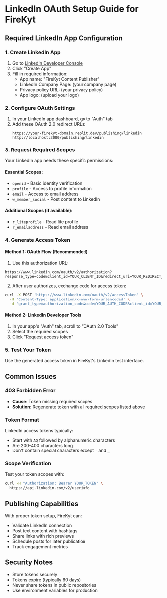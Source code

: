 # LinkedIn OAuth Setup Guide for FireKyt

## Required LinkedIn App Configuration

### 1. Create LinkedIn App
1. Go to [LinkedIn Developer Console](https://developer.linkedin.com/)
2. Click "Create App"
3. Fill in required information:
   - App name: "FireKyt Content Publisher"
   - LinkedIn Company Page: (your company page)
   - Privacy policy URL: (your privacy policy)
   - App logo: (upload your logo)

### 2. Configure OAuth Settings
1. In your LinkedIn app dashboard, go to "Auth" tab
2. Add these OAuth 2.0 redirect URLs:
   ```
   https://your-firekyt-domain.replit.dev/publishing/linkedin
   http://localhost:3000/publishing/linkedin
   ```

### 3. Request Required Scopes
Your LinkedIn app needs these specific permissions:

#### Essential Scopes:
- `openid` - Basic identity verification
- `profile` - Access to profile information
- `email` - Access to email address
- `w_member_social` - Post content to LinkedIn

#### Additional Scopes (if available):
- `r_liteprofile` - Read lite profile
- `r_emailaddress` - Read email address

### 4. Generate Access Token

#### Method 1: OAuth Flow (Recommended)
1. Use this authorization URL:
```
https://www.linkedin.com/oauth/v2/authorization?response_type=code&client_id=YOUR_CLIENT_ID&redirect_uri=YOUR_REDIRECT_URI&scope=openid%20profile%20email%20w_member_social
```

2. After user authorizes, exchange code for access token:
```bash
curl -X POST 'https://www.linkedin.com/oauth/v2/accessToken' \
  -H 'Content-Type: application/x-www-form-urlencoded' \
  -d 'grant_type=authorization_code&code=YOUR_AUTH_CODE&client_id=YOUR_CLIENT_ID&client_secret=YOUR_CLIENT_SECRET&redirect_uri=YOUR_REDIRECT_URI'
```

#### Method 2: LinkedIn Developer Tools
1. In your app's "Auth" tab, scroll to "OAuth 2.0 Tools"
2. Select the required scopes
3. Click "Request access token"

### 5. Test Your Token
Use the generated access token in FireKyt's LinkedIn test interface.

## Common Issues

### 403 Forbidden Error
- **Cause**: Token missing required scopes
- **Solution**: Regenerate token with all required scopes listed above

### Token Format
LinkedIn access tokens typically:
- Start with `AQ` followed by alphanumeric characters
- Are 200-400 characters long
- Don't contain special characters except `-` and `_`

### Scope Verification
Test your token scopes with:
```bash
curl -H "Authorization: Bearer YOUR_TOKEN" \
  https://api.linkedin.com/v2/userinfo
```

## Publishing Capabilities

With proper token setup, FireKyt can:
- Validate LinkedIn connection
- Post text content with hashtags
- Share links with rich previews
- Schedule posts for later publication
- Track engagement metrics

## Security Notes
- Store tokens securely
- Tokens expire (typically 60 days)
- Never share tokens in public repositories
- Use environment variables for production